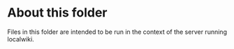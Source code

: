 # About this folder
Files in this folder are intended to be run in the context of the server running localwiki.